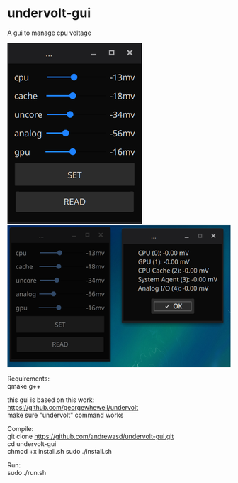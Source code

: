 # undervolt-gui
A gui to manage cpu voltage

![Alt text](pics/demo1.png?raw=true "Sample")
![Alt text](pics/demo2.png?raw=true "Sample")

Requirements:  
qmake
g++

this gui is based on this work:  
https://github.com/georgewhewell/undervolt  
make sure "undervolt" command works

Compile:  
git clone https://github.com/andrewasd/undervolt-gui.git  
cd undervolt-gui  
chmod +x install.sh
sudo ./install.sh


Run:  
sudo ./run.sh






